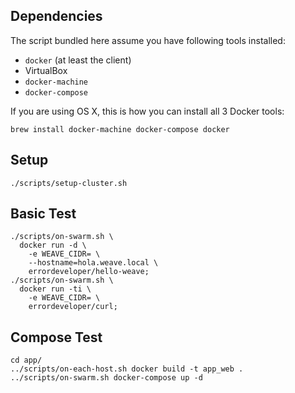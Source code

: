 ## Dependencies

The script bundled here assume you have following tools installed:

   - `docker` (at least the client)
   - VirtualBox
   - `docker-machine`
   - `docker-compose`

If you are using OS X, this is how you can install all 3 Docker tools:

```
brew install docker-machine docker-compose docker
```

## Setup
```
./scripts/setup-cluster.sh
```
## Basic Test
```
./scripts/on-swarm.sh \
  docker run -d \
    -e WEAVE_CIDR= \
    --hostname=hola.weave.local \
    errordeveloper/hello-weave;
./scripts/on-swarm.sh \
  docker run -ti \
    -e WEAVE_CIDR= \
    errordeveloper/curl;
```
## Compose Test
```
cd app/
../scripts/on-each-host.sh docker build -t app_web .
../scripts/on-swarm.sh docker-compose up -d
```
